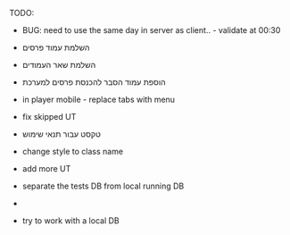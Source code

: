 TODO:

- BUG: need to use the same day in server as client.. - validate at 00:30

- השלמת עמוד פרסים
- השלמת שאר העמודים
- הוספת עמוד הסבר להכנסת פרסים למערכת
- in player mobile - replace tabs with menu
- fix skipped UT
- טקסט עבור תנאי שימוש
- change style to class name
- add more UT

- separate the tests DB from local running DB
-
- try to work with a local DB

